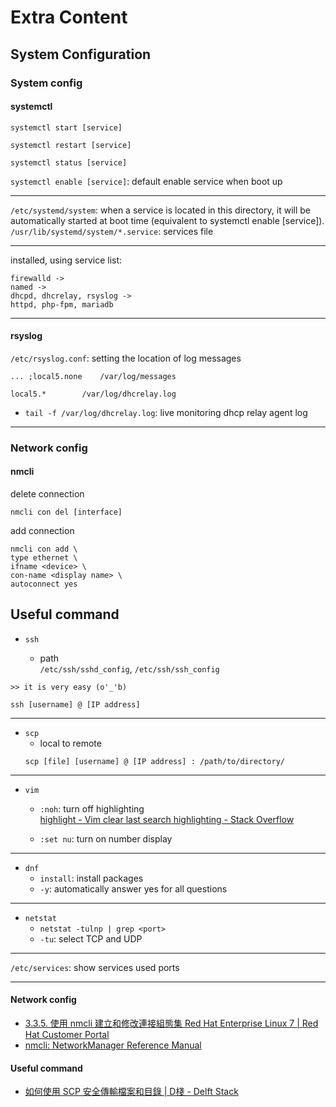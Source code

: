# Extra Content
## System Configuration
### System config
#### systemctl
`systemctl start [service]`  

`systemctl restart [service]`  

`systemctl status [service]`  

`systemctl enable [service]`: default enable service when boot up  

---

`/etc/systemd/system`: when a service is located in this directory, it will be automatically started at boot time (equivalent to systemctl enable [service]).  
`/usr/lib/systemd/system/*.service`: services file

---

installed, using service list:  
```
firewalld ->
named ->
dhcpd, dhcrelay, rsyslog ->
httpd, php-fpm, mariadb
```

---

#### rsyslog
`/etc/rsyslog.conf`: setting the location of log messages  

```
... ;local5.none    /var/log/messages

local5.*        /var/log/dhcrelay.log
```

- `tail -f /var/log/dhcrelay.log`: live monitoring dhcp relay agent log  

---

### Network config
#### nmcli
delete connection
```
nmcli con del [interface]
```

add connection
```
nmcli con add \
type ethernet \
ifname <device> \
con-name <display name> \
autoconnect yes
```

## Useful command
- `ssh`

    - path  
        `/etc/ssh/sshd_config`, `/etc/ssh/ssh_config`  

```
>> it is very easy (o'_'b)

ssh [username] @ [IP address]
```

---

- `scp`
    - local to remote  
    ```
    scp [file] [username] @ [IP address] : /path/to/directory/
    ```

---

- `vim`
    - `:noh`: turn off highlighting  
    [highlight - Vim clear last search highlighting - Stack Overflow](https://stackoverflow.com/questions/657447/vim-clear-last-search-highlighting/657457#657457)

    - `:set nu`: turn on number display

---

- `dnf`  
    - `install`: install packages  
    - `-y`: automatically answer yes for all questions  

---

- `netstat`
    - `netstat -tulnp | grep <port>`
    - `-tu`: select TCP and UDP

---

`/etc/services`: show services used ports  

---

#### Network config
- [3.3.5. 使用 nmcli 建立和修改連接組態集 Red Hat Enterprise Linux 7 | Red Hat Customer Portal](https://access.redhat.com/documentation/zh-cn/red_hat_enterprise_linux/7/html/networking_guide/sec-creating_and_modifying_a_connection_profile_with_nmcli)
- [nmcli: NetworkManager Reference Manual](https://www.networkmanager.dev/docs/api/latest/nmcli.html#Examples)

#### Useful command
- [如何使用 SCP 安全傳輸檔案和目錄 | D棧 - Delft Stack](https://www.delftstack.com/zh-tw/howto/linux/how-to-securely-transfer-files-and-directories-using-scp/)